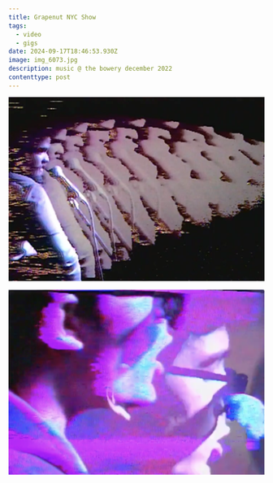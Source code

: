 ```yaml
---
title: Grapenut NYC Show
tags:
  - video
  - gigs
date: 2024-09-17T18:46:53.930Z
image: img_6073.jpg
description: music @ the bowery december 2022
contenttype: post
---
```


![](screenshot-2024-09-17-at-2.48.22-pm.png)

![](screenshot-2024-09-17-at-2.50.19-pm.png)
